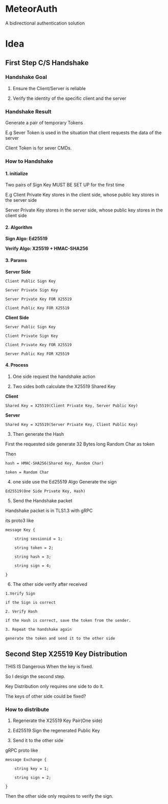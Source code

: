 # MeteorAuth
A bidirectional authentication solution


# Idea

## First Step C/S Handshake

### Handshake Goal

1. Ensure the Client/Server is reliable

2. Verify the identity of the specific client and the server

### Handshake Result

Generate a pair of temporary Tokens

E.g Sever Token is used in the situation that client requests the data of the server

Client Token is for sever CMDs.

### How to Handshake

#### 1. initialize

Two pairs of Sign Key MUST BE SET UP for the first time

E.g Client Private Key stores in the client side, whose public key stores in the server side

Server Private Key stores in the server side, whose public key stores in the client side


#### 2. Algorithm

**Sign Algo: Ed25519**

**Verify Algo: X25519 + HMAC-SHA256**

#### 3. Params

**Server Side**

```
Client Public Sign Key

Server Private Sign Key

Server Private Key FOR X25519

Client Public Key FOR X25519

```

**Client Side**

```
Server Public Sign Key

Client Private Sign Key

Client Private Key FOR X25519

Server Public Key FOR X25519

```


#### 4. Process

1. One side request the handshake action

2. Two sides both calculate the X25519 Shared Key

**Client**

```
Shared Key = X25519(Client Private Key, Server Public Key)
```


**Server**

```
Shared Key = X25519(Server Private Key, Client Public Key)
```

3. Then generate the Hash

First the requested side generate 32 Bytes long Random Char as token

Then 

```
hash = HMAC-SHA256(Shared Key, Random Char)

token = Random Char
```

4. one side use the Ed25519 Algo Generate the sign


```
Ed25519(One Side Private Key, Hash)
```

5. Send the Handshake packet

Handshake packet is in TLS1.3 with gRPC

its proto3 like

```
message Key {

    string sessionid = 1;
    
    string token = 2;
    
    string hash = 3;
    
    string sign = 4;
    
}

```

6. The other side verify after received

```
1.Verify Sign

if the Sign is correct

2. Verify Hash

if the Hash is correct, save the token from the sender.

3. Repeat the handshake again

generate the token and send it to the other side
```



## Second Step X25519 Key Distribution

THIS IS Dangerous When the key is fixed.

So I design the second step.

Key Distribution only requires one side to do it.

The keys of other side could be fixed?

### How to distribute


1. Regenerate the X25519 Key Pair(One side)

2. Ed25519 Sign the regenerated Public Key

3. Send it to the other side

gRPC proto like

```
message Exchange {

    string key = 1;
    
    string sign = 2;
    
}
```


Then the other side only requires to verify the sign.
